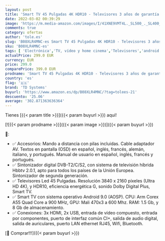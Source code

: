 ```yaml
---
layout: post
title: 'Smart TV 45 Pulgadas 4K HDR10 - Televisores 3 años de garantía  Android  3X HDMI  2X USB - TD Systems K45DLJ12US'
date: 2022-03-02 00:39:29
image: 'https://m.media-amazon.com/images/I/41XNE9VMT4L._SL500_._SL400_.jpg'
comments: true
category: ofertas
author: 'tole.es'
slug: 'B08XLR4MNC-es Smart TV 45 Pulgadas 4K HDR10 - Televisores 3 años de...'
sku: 'B08XLR4MNC-es'
tags: [ 'Electrónica','TV, vídeo y home cinema','Televisores','android','td systems', ]
actualPrice: 299.0 EUR
currency: EUR
price: 299.0
comparePrice: 399.0 EUR
prodname: 'Smart TV 45 Pulgadas 4K HDR10 - Televisores 3 años de garantía  Android  3X HDMI  2X USB - TD Systems K45DLJ12US'
country: 'es'
flag: '🇪🇸'
brand: 'TD Systems'
buyurl: 'https://www.amazon.es/dp/B08XLR4MNC/?tag=tolees-21'
descuento: '25.06'
average: '302.871363636364'
---
```


Tienes [{{< param title >}}]({{< param buyurl >}}) aqui!

[![{{< param prodname >}}]({{< param image >}})]({{< param buyurl >}})

🔎:

- ✅ Accesorios: Mando a distancia con pilas incluidas. Cable adaptador AV. Textos en pantalla (OSD) en español, inglés, francés, alemán, italiano, y portugués. Manual de usuario en español, inglés, francés y portugués.
- ✅ Sintonizador digital DVB-T2/C/S2, con sistema de televisión híbrida Hbbtv 2.0.1, apto para todos los países de la Unión Europea. Sintonizador de segunda generación.
- ✅ Televisores Led 45 Pulgadas. Resolución 3840 x 2160 píxeles (Ultra HD 4K), y HDR10, eficiencia energética G, sonido Dolby Digital Plus, Smart TV.
- ✅ Smart TV con sistema operativo Android 9.0 (AOSP). CPU: Arm Corex A55 Quad Core a 900 MHz, GPU: Mali 470x3 a 600 Mhz. RAM: 1.5 Gb, y 8 Gb de almacenamiento.
- ✅ Conexiones: 3x HDMI, 2x USB, entrada de vídeo compuesto, entrada por componentes, puerto de interfaz común CI+, salida de audio digital, salida de auriculares, puerto LAN ethernet RJ45, Wifi, Bluetooth.

[🛒 Comprar!!!]({{< param buyurl >}})
